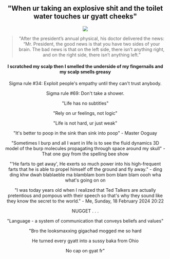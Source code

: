 <div align="center">
  <h2>"When ur taking an explosive shit and the toilet water touches ur gyatt cheeks"</h2>
  <img src="https://readme-typing-svg.herokuapp.com/?font=courier+new&color=0BF700&lines=You+are+what+you+eat,;eat+is+what+you+are.%20" />
  <blockquote>"After the president’s annual physical, his doctor delivered the news: “Mr. President, the good news is that you have two sides of your brain. The bad news is that on the left side, there isn’t anything right, and on the right side, there isn’t anything left.”</blockquote>
  <h4>I scratched my scalp then I smelled the underside of my fingernails and my scalp smells greasy</h4>
  <div align="vertical">
  <h10>Sigma rule #34: Exploit people's empathy until they can't trust anybody.</h10>
  
  <h10>Sigma rule #69: Don't take a shower.</h10>
  
  <h11>"Life has no subtitles"</h11>
  
  <h11>"Rely on ur feelings, not logic"</h11>
  
  <h11>"Life is not hard, ur just weak"</h11>

 <h11>"It's better to poop in the sink than sink into poop" - Master Ooguay</h11>

 <h11>"Sometimes I burp and all I want in life is to see the fluid dynamics 3D model of the burp molecules propagating through space around my skull" - That one guy from the spelling bee show</h11>

 <h11>"'He farts to get away',
He exerts so much power into his high-frequent farts that he is able to propel himself off the ground and fly away." - ding ding khw dwah blablaeble ma blamblam bom bom blam blam oooh wha what's going on on
</h11>

 <h11>"I was today years old when I realized that Ted Talkers are actually pretentious and pompous with their speech so that's why they sound like they know the secret to the world." - Me, Sunday, 18 February 2024 20:22 </h11>
 
 <h11> NUGGET </h11>
 <h11> . </h11>
 <h11> . </h11>
 <h11> . </h11>
 
<h11>"Language - a system of communication that conveys beliefs and values" </h11>


<h11>"Bro the looksmaxxing gigachad mogged me so hard</h11>

<h11>He turned every gyatt into a sussy baka from Ohio</h11>

<h11>No cap on gyat fr"</h11>


